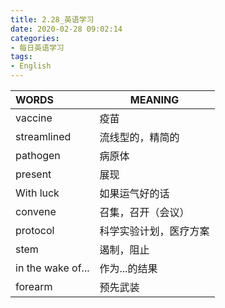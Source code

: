 ```yaml
---
title: 2.28_英语学习
date: 2020-02-28 09:02:14
categories: 
- 每日英语学习
tags:
- English
---
```


| WORDS             | MEANING                |
| :---------------- | ---------------------- |
| vaccine           | 疫苗                   |
| streamlined       | 流线型的，精简的       |
| pathogen          | 病原体                 |
| present           | 展现                   |
| With luck         | 如果运气好的话         |
| convene           | 召集，召开（会议）     |
| protocol          | 科学实验计划，医疗方案 |
| stem              | 遏制，阻止             |
| in the wake of... | 作为...的结果          |
| forearm           | 预先武装               |

